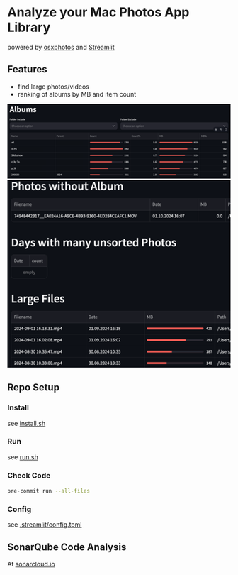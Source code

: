 # Analyze your Mac Photos App Library

powered by [osxphotos](https://github.com/RhetTbull/osxphotos) and [Streamlit](https://github.com/streamlit/streamlit)

## Features

* find large photos/videos
* ranking of albums by MB and item count

![Albums](screenshots/Albums.png)
![Photos](screenshots/Photos.png)

## Repo Setup

### Install

see [install.sh](scripts/install.sh)

### Run

see [run.sh](scripts/run.sh)

### Check Code

```sh
pre-commit run --all-files
```

### Config

see [.streamlit/config.toml](.streamlit/config.toml)

## SonarQube Code Analysis

At [sonarcloud.io](https://sonarcloud.io/summary/overall?id=entorb_analyze-mac-photos&branch=main)
